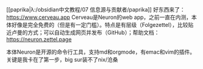 [[paprika|λ:/obsidian中文教程/07 信息源与贡献者/paprika]]
好东西来了：https://www.cerveau.app
Cerveau是Neuron的web app，之前一直在内测，本体好像是完全免费的（但是有一定门槛）。特点是有层级（Folgezettel），比较贴近卢曼的方式；可以自动生成网页并发布（GitHub）；帮助文档： https://neuron.zettel.page

本体Neuron是开源的命令行工具，支持md和orgmode，有emac和vim的插件。关键是我卡在了第一步，big sur装不了nix/沧桑

